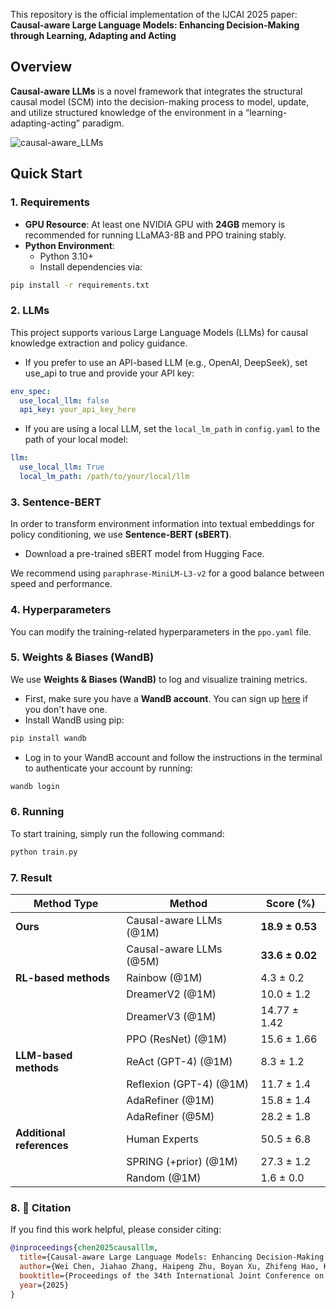 This repository is the official implementation of the IJCAI 2025 paper:  
**Causal-aware Large Language Models: Enhancing Decision-Making through Learning, Adapting and Acting**


##  Overview

**Causal-aware LLMs** is a novel framework that integrates the structural causal model (SCM) into the decision-making process to model, update, and utilize structured knowledge of the environment in a “learning-adapting-acting” paradigm.

![causal-aware_LLMs](./img/framework.png)


##  Quick Start

### 1. Requirements

- **GPU Resource**: At least one NVIDIA GPU with **24GB** memory is recommended for running LLaMA3-8B and PPO training stably.
- **Python Environment**:
  - Python 3.10+
  - Install dependencies via:

```bash
pip install -r requirements.txt
```

### 2. LLMs

This project supports various Large Language Models (LLMs) for causal knowledge extraction and policy guidance.

- If you prefer to use an API-based LLM (e.g., OpenAI, DeepSeek), set use_api to true and provide your API key:

```yaml
env_spec:
  use_local_llm: false
  api_key: your_api_key_here
```
- If you are using a local LLM, set the `local_lm_path` in `config.yaml` to the path of your local model:

```yaml
llm:
  use_local_llm: True
  local_lm_path: /path/to/your/local/llm
```

### 3. Sentence-BERT

In order to transform environment information into textual embeddings for policy conditioning, we use **Sentence-BERT (sBERT)**.

- Download a pre-trained sBERT model from Hugging Face.

We recommend using `paraphrase-MiniLM-L3-v2` for a good balance between speed and performance.


### 4. Hyperparameters

You can modify the training-related hyperparameters in the `ppo.yaml` file.

### 5. Weights & Biases (WandB)

We use **Weights & Biases (WandB)** to log and visualize training metrics.

- First, make sure you have a **WandB account**. You can sign up [here](https://wandb.ai/signup) if you don't have one.
- Install WandB using pip:
```bash
pip install wandb
```
- Log in to your WandB account and follow the instructions in the terminal to authenticate your account by running:
```bash
wandb login  
```

### 6. Running

To start training, simply run the following command:

```bash
python train.py
```
### 7. Result


| Method Type              | Method                        | Score (%)           |
|--------------------------|-------------------------------|---------------------|
| **Ours**                 | Causal-aware LLMs (@1M)       | **18.9 ± 0.53**     |
|                          | Causal-aware LLMs (@5M)       | **33.6 ± 0.02**     |
| **RL-based methods**     | Rainbow (@1M)                 | 4.3 ± 0.2           |
|                          | DreamerV2 (@1M)               | 10.0 ± 1.2          |
|                          | DreamerV3 (@1M)               | 14.77 ± 1.42        |
|                          | PPO (ResNet) (@1M)            | 15.6 ± 1.66         |
| **LLM-based methods**    | ReAct (GPT-4) (@1M)           | 8.3 ± 1.2           |
|                          | Reflexion (GPT-4) (@1M)       | 11.7 ± 1.4          |
|                          | AdaRefiner (@1M)              | 15.8 ± 1.4          |
|                          | AdaRefiner (@5M)              | 28.2 ± 1.8          |
| **Additional references**| Human Experts                 | 50.5 ± 6.8          |
|                          | SPRING (+prior) (@1M)         | 27.3 ± 1.2          |
|                          | Random (@1M)                  | 1.6 ± 0.0           |


### 8. 📜 Citation

If you find this work helpful, please consider citing:

```bibtex
@inproceedings{chen2025causalllm,
  title={Causal-aware Large Language Models: Enhancing Decision-Making through Learning, Adapting and Acting},
  author={Wei Chen, Jiahao Zhang, Haipeng Zhu, Boyan Xu, Zhifeng Hao, Keli Zhang, Junjian Ye, Ruichu Cai},
  booktitle={Proceedings of the 34th International Joint Conference on Artificial Intelligence (IJCAI)},
  year={2025}
}
```
